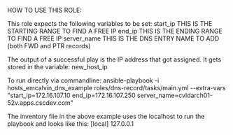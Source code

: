 HOW TO USE THIS ROLE:

This role expects the following variables to be set:
start_ip	THIS IS THE STARTING RANGE TO FIND A FREE IP
end_ip		THIS IS THE ENDING RANGE TO FIND A FREE IP
server_name	THIS IS THE DNS ENTRY NAME TO ADD (both FWD and PTR records)

The output of a successful play is the IP address that got assigned.  It gets stored in the variable: new_host_ip

To run directly via commandline:
ansible-playbook -i hosts_emcalvin_dns_example roles/dns-record/tasks/main.yml --extra-vars "start_ip=172.16.107.10 end_ip=172.16.107.250 server_name=cvldarch01-52v.apps.cscdev.com"

The inventory file in the above example uses the localhost to run the playbook and looks like this:
[local]
127.0.0.1
